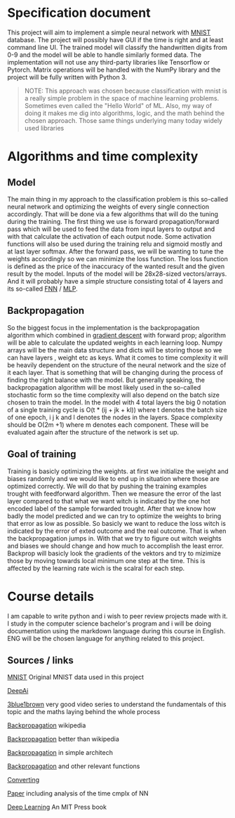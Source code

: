 
# Specification document

This project will aim to implement a simple neural network with [MNIST](http://yann.lecun.com/exdb/mnist/) database. The project will possibly have GUI if the time is right and at least command line UI. The trained model will classify the handwritten digits from 0-9 and the model will be able to handle similarly formed data. The implementation will not use any third-party libraries like Tensorflow or Pytorch. Matrix operations will be handled with the NumPy library and the project will be fully written with Python 3.
> NOTE: This approach was chosen because classification with mnist is a really simple problem in the space of machine learning problems. Sometimes even called the "Hello World" of ML. Also, my way of doing it makes me dig into algorithms, logic, and the math behind the chosen approach. Those same things underlying many today widely used libraries
# Algorithms and time complexity
## Model
The main thing in my approach to the classification problem is this so-called neural network and optimizing the weights of every single connection accordingly. That will be done via a few algorithms that will do the tuning during the training. The first thing we use is forward propagation/forward pass which will be used to feed the data from input layers to output and with that calculate the activation of each output node. Some activation functions will also be used during the training relu and sigmoid mostly and at last layer softmax. After the forward pass, we will be wanting to tune the weights accordingly so we can minimize the loss function. The loss function is defined as the price of the inaccuracy of the wanted result and the given result by the model. Inputs of the model will be 28x28-sized vectors/arrays. And it will probably have a simple structure consisting total of 4 layers and its so-called [FNN](https://en.wikipedia.org/wiki/Feedforward_neural_network) / [MLP](https://en.wikipedia.org/wiki/Multilayer_perceptron).
## Backpropagation
So the biggest focus in the implementation is the backpropagation algorithm which combined in [gradient descent](https://en.wikipedia.org/wiki/Gradient_descent) with forward prop; algorithm will be able to calculate the updated weights in each learning loop. Numpy arrays will be the main data structure and dicts will be storing those so we can have layers , weight etc as keys. What it comes to time complexity it will be heavily dependent on the structure of the neural network and the size of it each layer. That is something that will be changing during the process of finding the right balance with the model. But generally speaking, the backpropagation algorithm will be most likely used in the so-called stochastic form so the time complexity will also depend on the batch size chosen to train the model. In the model with 4 total layers the big 0 notation of a single training cycle is O(t * (ij + jk + kl)) where t denotes the batch size of one epoch, i j k and l denotes the nodes in the layers. Space complexity should be O(2m +1) where m denotes each component. These will be evaluated again after the structure of the network is set up.    

## Goal of training
Training is basicly optimizing the weights. at first we initialize the weight and biases randomly and we would like to end up in situation where those are optimized correctly. We will do that by pushing the training examples trought with feedforward algorithm. Then we measure the error of the last layer compared to that what we want witch is indicated by the one hot encoded label of the sample forwarded trought. After that we know how badly the model predicted and we can try to optimize the weights to bring that error as low as possible. So basicly we want to reduce the loss witch is indicated by the error of exted outcome and the real outcome. That is when the backpropagation jumps in. With that we try to figure out witch weights and biases we should change and how much to accomplish the least error. Backprop will basicly look the gradients of the vektors and try to mizimize those by moving towards local minimum one step at the time. This is affected by the learning rate wich is the scalral for each step.

# Course details
I am capable to write python and i wish to peer review projects made with it. I study in the computer science bachelor's program and i will be doing documentation using the markdown language during this course in English. ENG will be the chosen language for anything related to this project.

## Sources / links
[MNIST](http://yann.lecun.com/exdb/mnist/index.html) Original MNIST data used in this project

[DeepAi](https://deepai.org/machine-learning-glossary-and-terms/feed-forward-neural-network)

[3blue1brown](https://www.youtube.com/playlist?list=PLZHQObOWTQDNU6R1_67000Dx_ZCJB-3pi) very good video series to understand the fundamentals of this topic and the maths laying behind the whole process

[Backpropagation](https://en.wikipedia.org/wiki/Backpropagation) wikipedia

[Backpropagation](https://www.adeveloperdiary.com/data-science/machine-learning/understand-and-implement-the-backpropagation-algorithm-from-scratch-in-python/) better than wikipedia

[Backpropagation](https://ai.stackexchange.com/questions/36520/simple-dimension-unmatch-problem-of-a-simple-neural-network) in simple architech

[Backpropagation](https://towardsdatascience.com/understanding-backpropagation-algorithm-7bb3aa2f95fd) and other relevant functions

[Converting](https://pjreddie.com/projects/mnist-in-csv/) 

[Paper](https://arxiv.org/abs/1810.03218) including analysis of the time cmplx of NN

[Deep Learning](https://www.deeplearningbook.org/) An MIT Press book
